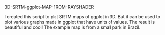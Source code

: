 3D-SRTM-ggplot-MAP-FROM-RAYSHADER

I created this script to plot SRTM maps of ggplot in 3D. But it can be used to plot various graphs made in ggplot that have units of values. The result is beautiful and cool! The example map is from a small park in Brazil.

